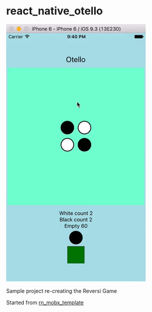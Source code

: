 # react_native_otello

![Gif](./image.gif "Screencast")

Sample project re-creating the Reversi Game

Started from [rn_mobx_template](https://github.com/hiaw/rn_mobx_template)
